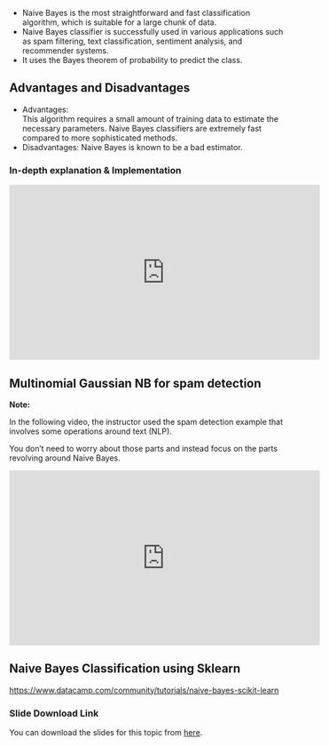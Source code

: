 * Naive Bayes is the most straightforward and fast classification algorithm, which is suitable for a large chunk of data.
* Naive Bayes classifier is successfully used in various applications such as spam filtering, text classification, sentiment analysis, and recommender systems.
* It uses the Bayes theorem of probability to predict the class.

## Advantages and Disadvantages

* Advantages:  
This algorithm requires a small amount of training data to estimate the necessary parameters. Naive Bayes classifiers are extremely fast compared to more sophisticated methods.
* Disadvantages: Naive Bayes is known to be a bad estimator.

### In-depth explanation & Implementation












<iframe width="560" height="315" src="https://www.youtube.com/embed/PPeaRc-r1OI" title="YouTube video player" frameborder="0" allow="accelerometer; autoplay; clipboard-write; encrypted-media; gyroscope; picture-in-picture" allowfullscreen></iframe>











## Multinomial Gaussian NB for spam detection

**Note:**

In the following video, the instructor used the spam detection example that involves some operations around text (NLP).

You don’t need to worry about those parts and instead focus on the parts revolving around Naive Bayes.











<iframe width="560" height="315" src="https://www.youtube.com/embed/nHIUYwN-5rM" title="YouTube video player" frameborder="0" allow="accelerometer; autoplay; clipboard-write; encrypted-media; gyroscope; picture-in-picture" allowfullscreen></iframe>









## Naive Bayes Classification using Sklearn

https://www.datacamp.com/community/tutorials/naive-bayes-scikit-learn

### Slide Download Link

You can download the slides for this topic from [here](https://docs.google.com/presentation/d/1T6I0h5JQeXryys3UjALbHZElIdE0oRX4NcEim37T4vM/edit?usp=sharing).